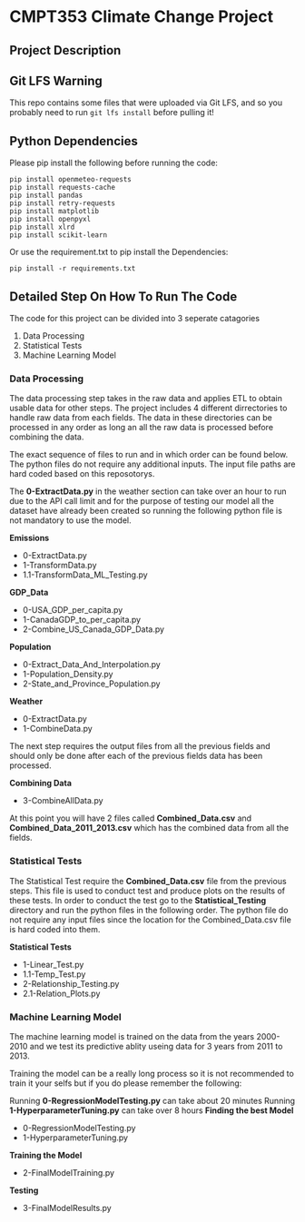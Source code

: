 # CMPT353 Climate Change Project
## Project Description

## Git LFS Warning
This repo contains some files that were uploaded via Git LFS, and so you probably need to run `git lfs install` before pulling it!

## Python Dependencies
Please pip install the following before running the code:
```
pip install openmeteo-requests
pip install requests-cache
pip install pandas
pip install retry-requests
pip install matplotlib
pip install openpyxl
pip install xlrd
pip install scikit-learn
```
Or use the requirement.txt to pip install the Dependencies:
```
pip install -r requirements.txt
```
## Detailed Step On How To Run The Code
The code for this project can be divided into 3 seperate catagories
1. Data Processing
2. Statistical Tests
3. Machine Learning Model

### Data Processing
The data processing step takes in the raw data and applies ETL to obtain usable data for other steps. The project includes 4 different dirrectories to handle raw data from each fields. The data in these directories can be processed in any order as long an all the raw data is processed before combining the data.

The exact sequence of files to run and in which order can be found below. The python files do not require any additional inputs. The input file paths are hard coded based on this reposotorys.

The **0-ExtractData.py** in the weather section can take over an hour to run due to the API call limit and for the purpose of testing our model all the dataset have already been created so running the following python file is not mandatory to use the model.

**Emissions**
- 0-ExtractData.py
- 1-TransformData.py
- 1.1-TransformData_ML_Testing.py

**GDP_Data**
- 0-USA_GDP_per_capita.py
- 1-CanadaGDP_to_per_capita.py
- 2-Combine_US_Canada_GDP_Data.py

**Population**
- 0-Extract_Data_And_Interpolation.py
- 1-Population_Density.py
- 2-State_and_Province_Population.py

**Weather**
- 0-ExtractData.py
- 1-CombineData.py

The next step requires the output files from all the previous fields and should only be done after each of the previous fields data has been processed.

**Combining Data**
- 3-CombineAllData.py

At this point you will have 2 files called **Combined_Data.csv** and **Combined_Data_2011_2013.csv** which has the combined data from all the fields.

### Statistical Tests
The Statistical Test require the **Combined_Data.csv** file from the previous steps. This file is used to conduct test and produce plots on the results of these tests. In order to conduct the test go to the **Statistical_Testing** directory and run the python files in the following order. The python file do not require any input files since the location for the Combined_Data.csv file is hard coded into them.

**Statistical Tests**
- 1-Linear_Test.py
- 1.1-Temp_Test.py
- 2-Relationship_Testing.py
- 2.1-Relation_Plots.py

### Machine Learning Model
The machine learning model is trained on the data from the years 2000-2010 and we test its predictive ablity useing data for 3 years from 2011 to 2013.

Training the model can be a really long process so it is not recommended to train it your selfs but if you do please remember the following:

Running **0-RegressionModelTesting.py** can take about 20 minutes
Running **1-HyperparameterTuning.py** can take over 8 hours
**Finding the best Model**
- 0-RegressionModelTesting.py
- 1-HyperparameterTuning.py

**Training the Model**
- 2-FinalModelTraining.py

**Testing**
- 3-FinalModelResults.py


